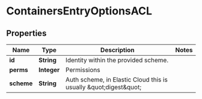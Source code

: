 # ContainersEntryOptionsACL

## Properties
Name | Type | Description | Notes
------------ | ------------- | ------------- | -------------
**id** | **String** | Identity within the provided scheme. | 
**perms** | **Integer** | Permissions | 
**scheme** | **String** | Auth scheme, in Elastic Cloud this is usually \&quot;digest\&quot; | 
